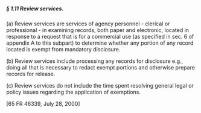 ##### § 1.11 Review services. #####

(a) Review services are services of agency personnel - clerical or professional - in examining records, both paper and electronic, located in response to a request that is for a commercial use (as specified in sec. 6 of appendix A to this subpart) to determine whether any portion of any record located is exempt from mandatory disclosure.

(b) Review services include processing any records for disclosure e.g., doing all that is necessary to redact exempt portions and otherwise prepare records for release.

(c) Review services do not include the time spent resolving general legal or policy issues regarding the application of exemptions.

[65 FR 46339, July 28, 2000]